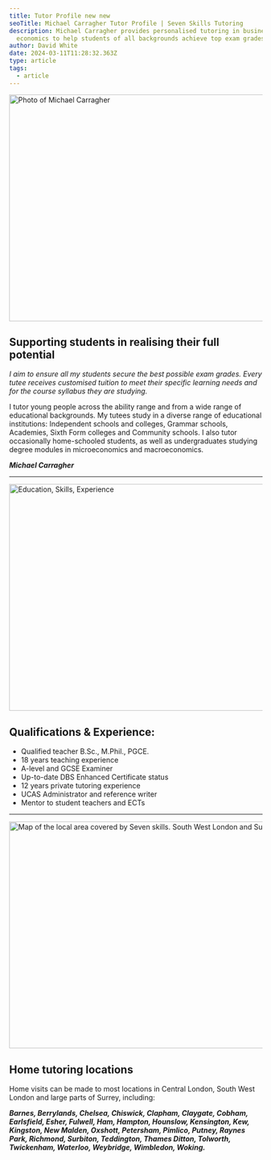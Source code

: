 ```yaml
---
title: Tutor Profile new new
seoTitle: Michael Carragher Tutor Profile | Seven Skills Tutoring
description: Michael Carragher provides personalised tutoring in business and
  economics to help students of all backgrounds achieve top exam grades.
author: David White
date: 2024-03-11T11:28:32.363Z
type: article
tags:
  - article
---
```

<img src="/_includes/static/img/profile.avif" alt="Photo of Michael Carragher" title="Photo of Michael Carragher" class="Right" width="600px" height="450px" loading="lazy"/>

## Supporting students in realising their full potential

*I aim to ensure all my students secure the best possible exam grades. Every tutee receives customised tuition to meet their specific learning needs and for the course syllabus they are studying.*

I tutor young people across the ability range and from a wide range of educational backgrounds. My tutees study in a diverse range of educational institutions: Independent schools and colleges, Grammar schools, Academies, Sixth Form colleges and Community schools. I also tutor occasionally home-schooled students, as well as undergraduates studying degree modules in microeconomics and macroeconomics.

***Michael Carragher***

- - -

<img src="/_includes/static/img/education-skills-experience.avif" alt="Education, Skills, Experience" title="Education, Skills, Experience" class="Left" width="600px" height="450px" loading="lazy"/>

## Qualifications & Experience:

* Qualified teacher B.Sc., M.Phil., PGCE.
* 18 years teaching experience
* A-level and GCSE Examiner
* Up-to-date DBS Enhanced Certificate status
* 12 years private tutoring experience
* UCAS Administrator and reference writer
* Mentor to student teachers and ECTs

- - -

<img src="/_includes/static/img/map.avif" alt="Map of the local area covered by Seven skills.  South West London and Surrey" title="Map of the local area covered by Seven skills.  South West London and Surrey" class="Right" width="600px" height="450px" loading="lazy"/>

## Home tutoring locations

Home visits can be made to most locations in Central London, South West London and large parts of Surrey, including:

***Barnes, Berrylands, Chelsea, Chiswick, Clapham, Claygate, Cobham, Earlsfield, Esher, Fulwell, Ham, Hampton, Hounslow, Kensington, Kew, Kingston, New Malden, Oxshott, Petersham, Pimlico, Putney, Raynes Park, Richmond, Surbiton, Teddington, Thames Ditton, Tolworth, Twickenham, Waterloo, Weybridge, Wimbledon, Woking.***
